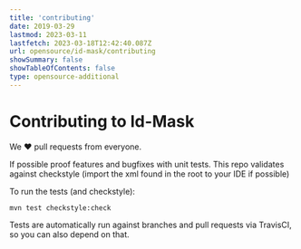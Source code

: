 ```yaml
---
title: 'contributing'
date: 2019-03-29
lastmod: 2023-03-11
lastfetch: 2023-03-18T12:42:40.087Z
url: opensource/id-mask/contributing
showSummary: false
showTableOfContents: false
type: opensource-additional
---
```

# Contributing to Id-Mask

We ❤ pull requests from everyone.

If possible proof features and bugfixes with unit tests.
This repo validates against checkstyle (import the xml found in the root to your IDE if possible)

To run the tests (and checkstyle):

```shell
mvn test checkstyle:check
```

Tests are automatically run against branches and pull requests
via TravisCI, so you can also depend on that.
